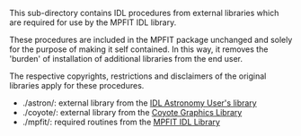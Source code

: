 This sub-directory contains IDL procedures from external libraries which are required for use by the MPFIT IDL library.

These procedures are included in the MPFIT package unchanged and solely for the purpose of making it self contained. 
In this way, it removes the 'burden' of installation of additional libraries from the end user.

The respective copyrights, restrictions and disclaimers of the original libraries apply for these procedures.

* ./astron/: external library from the [IDL Astronomy User's library](http://idlastro.gsfc.nasa.gov/homepage.html)
* ./coyote/: external library from the [Coyote Graphics Library](http://www.idlcoyote.com/documents/programs.php)
* ./mpfit/: required routines from the [MPFIT IDL Library](http://cow.physics.wisc.edu/~craigm/idl/cmpfit.html) 
